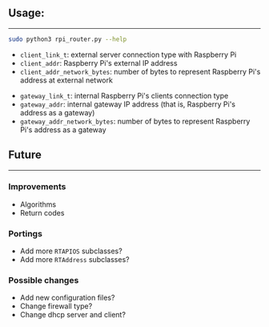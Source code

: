 ## Usage:
--------------

``` bash
sudo python3 rpi_router.py --help
```

- `client_link_t`: external server connection type with Raspberry Pi
- `client_addr`: Raspberry Pi's external IP address
- `client_addr_network_bytes`: number of bytes to represent Raspberry Pi's address at external network
>
- `gateway_link_t`: internal Raspberry Pi's clients connection type
- `gateway_addr`: internal gateway IP address (that is, Raspberry Pi's address as a gateway)
- `gateway_addr_network_bytes`: number of bytes to represent Raspberry Pi's address as a gateway

## Future
--------------

### Improvements

- Algorithms
- Return codes

### Portings

- Add more `RTAPIOS` subclasses?
- Add more `RTAddress` subclasses?

### Possible changes

- Add new configuration files?
- Change firewall type?
- Change dhcp server and client?

